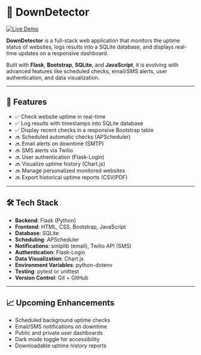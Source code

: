 # 📡 DownDetector

[![Live Demo](https://img.shields.io/badge/Live-Demo-green?style=for-the-badge&logo=render)](https://downdetector-tn4c.onrender.com)

**DownDetector** is a full-stack web application that monitors the uptime status of websites, logs results into a SQLite database, and displays real-time updates on a responsive dashboard.

Built with **Flask**, **Bootstrap**, **SQLite**, and **JavaScript**, it is evolving with advanced features like scheduled checks, email/SMS alerts, user authentication, and data visualization.

---

## 🚀 Features

- ✅ Check website uptime in real-time
- ✅ Log results with timestamps into SQLite database
- ✅ Display recent checks in a responsive Bootstrap table
- 🔜 Scheduled automatic checks (APScheduler)
- 🔜 Email alerts on downtime (SMTP)
- 🔜 SMS alerts via Twilio
- 🔜 User authentication (Flask-Login)
- 🔜 Visualize uptime history (Chart.js)
- 🔜 Manage personalized monitored websites
- 🔜 Export historical uptime reports (CSV/PDF)

---

## 🛠 Tech Stack

- **Backend**: Flask (Python)
- **Frontend**: HTML, CSS, Bootstrap, JavaScript
- **Database**: SQLite
- **Scheduling**: APScheduler
- **Notifications**: smtplib (email), Twilio API (SMS)
- **Authentication**: Flask-Login
- **Data Visualization**: Chart.js
- **Environment Variables**: python-dotenv
- **Testing**: pytest or unittest
- **Version Control**: Git + GitHub

---


## 📈 Upcoming Enhancements

- Scheduled background uptime checks
- Email/SMS notifications on downtime
- Public and private user dashboards
- Dark mode toggle for accessibility
- Downloadable uptime history reports

 
